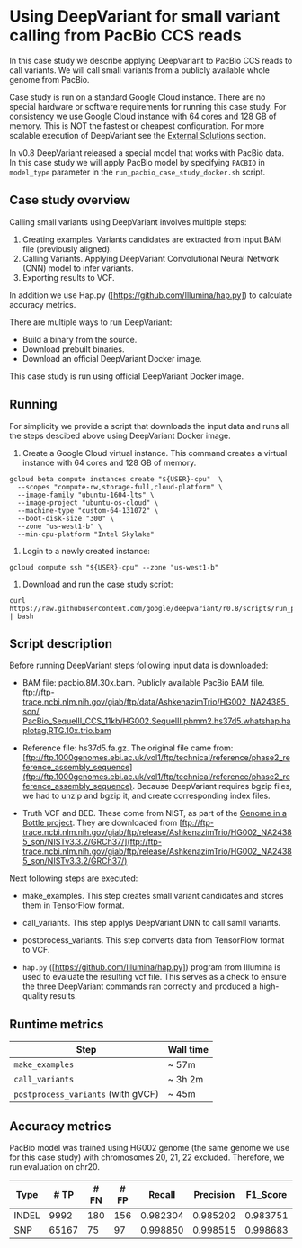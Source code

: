# Using DeepVariant for small variant calling from PacBio CCS reads

In this case study we describe applying DeepVariant to PacBio CCS reads to call
variants. We will call small variants from a publicly available whole genome
from PacBio.

Case study is run on a standard Google Cloud instance. There are no special
hardware or software requirements for running this case study. For consistency
we use Google Cloud instance with 64 cores and 128 GB of memory. This is NOT the
fastest or cheapest configuration. For more scalable execution of DeepVariant
see the [External Solutions] section.

In v0.8 DeepVariant released a special model that works with PacBio data. In
this case study we will apply PacBio model by specifying `PACBIO` in
`model_type` parameter in the `run_pacbio_case_study_docker.sh` script.

## Case study overview

Calling small variants using DeepVariant involves multiple steps:

1.  Creating examples. Variants candidates are extracted from input BAM file
    (previously aligned).
2.  Calling Variants. Applying DeepVariant Convolutional Neural Network (CNN)
    model to infer variants.
3.  Exporting results to VCF.

In addition we use Hap.py ([https://github.com/Illumina/hap.py]) to calculate
accuracy metrics.

There are multiple ways to run DeepVariant:

-   Build a binary from the source.
-   Download prebuilt binaries.
-   Download an official DeepVariant Docker image.

This case study is run using official DeepVariant Docker image.

## Running

For simplicity we provide a script that downloads the input data and runs all
the steps descibed above using DeepVariant Docker image.

1.  Create a Google Cloud virtual instance. This command creates a virtual
    instance with 64 cores and 128 GB of memory.

```shell
gcloud beta compute instances create "${USER}-cpu"  \
  --scopes "compute-rw,storage-full,cloud-platform" \
  --image-family "ubuntu-1604-lts" \
  --image-project "ubuntu-os-cloud" \
  --machine-type "custom-64-131072" \
  --boot-disk-size "300" \
  --zone "us-west1-b" \
  --min-cpu-platform "Intel Skylake"
```

1.  Login to a newly created instance:

```shell
gcloud compute ssh "${USER}-cpu" --zone "us-west1-b"
```

1.  Download and run the case study script:

```shell
curl https://raw.githubusercontent.com/google/deepvariant/r0.8/scripts/run_pacbio_case_study_docker.sh | bash
```

## Script description

Before running DeepVariant steps following input data is downloaded:

*   BAM file: pacbio.8M.30x.bam. Publicly available PacBio BAM file.
    [ftp://ftp-trace.ncbi.nlm.nih.gov/giab/ftp/data/AshkenazimTrio/HG002_NA24385_son/
    PacBio_SequelII_CCS_11kb/HG002.SequelII.pbmm2.hs37d5.whatshap.haplotag.RTG.10x.trio.bam](ftp://ftp-trace.ncbi.nlm.nih.gov/giab/ftp/data/AshkenazimTrio/HG002_NA24385_son/PacBio_SequelII_CCS_11kb/HG002.SequelII.pbmm2.hs37d5.whatshap.haplotag.RTG.10x.trio.bam)

*   Reference file: hs37d5.fa.gz. The original file came from:
    [ftp://ftp.1000genomes.ebi.ac.uk/vol1/ftp/technical/reference/phase2_reference_assembly_sequence](ftp://ftp.1000genomes.ebi.ac.uk/vol1/ftp/technical/reference/phase2_reference_assembly_sequence).
    Because DeepVariant requires bgzip files, we had to unzip and bgzip it, and
    create corresponding index files.

*   Truth VCF and BED. These come from NIST, as part of the
    [Genome in a Bottle project](http://jimb.stanford.edu/giab/). They are
    downloaded from
    [ftp://ftp-trace.ncbi.nlm.nih.gov/giab/ftp/release/AshkenazimTrio/HG002_NA24385_son/NISTv3.3.2/GRCh37/](ftp://ftp-trace.ncbi.nlm.nih.gov/giab/ftp/release/AshkenazimTrio/HG002_NA24385_son/NISTv3.3.2/GRCh37/)

Next following steps are executed:

*   make_examples. This step creates small variant candidates and stores them in
    TensorFlow format.

*   call_variants. This step applys DeepVariant DNN to call samll variants.

*   postprocess_variants. This step converts data from TensorFlow format to VCF.

*   `hap.py` ([https://github.com/Illumina/hap.py]) program from Illumina is
    used to evaluate the resulting vcf file. This serves as a check to ensure
    the three DeepVariant commands ran correctly and produced a high-quality
    results.

## Runtime metrics

Step                               | Wall time
---------------------------------- | ---------
`make_examples`                    | ~ 57m
`call_variants`                    | ~ 3h 2m
`postprocess_variants` (with gVCF) | ~ 45m

## Accuracy metrics

PacBio model was trained using HG002 genome (the same genome we use for this
case study) with chromosomes 20, 21, 22 excluded. Therefore, we run evaluation
on chr20.

Type  | # TP  | # FN | # FP | Recall   | Precision | F1\_Score
----- | ----- | ---- | ---- | -------- | --------- | ---------
INDEL | 9992  | 180  | 156  | 0.982304 | 0.985202  | 0.983751
SNP   | 65167 | 75   | 97   | 0.998850 | 0.998515  | 0.998683

[External Solutions]: https://github.com/google/deepvariant#external-solutions
[https://github.com/Illumina/hap.py]: https://github.com/Illumina/hap.py

